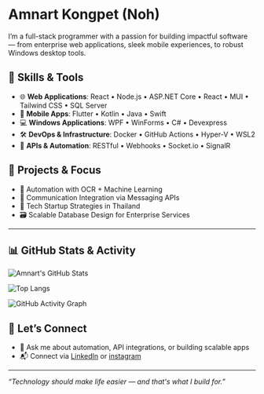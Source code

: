# Amnart Kongpet (Noh)

I’m a full-stack programmer with a passion for building impactful software — from enterprise web applications, sleek mobile experiences, to robust Windows desktop tools.

## 🔧 Skills & Tools

- 🌐 **Web Applications**: React • Node.js • ASP.NET Core • React • MUI • Tailwind CSS • SQL Server
- 📱 **Mobile Apps**:  Flutter • Kotlin • Java • Swift
- 💻 **Windows Applications**: WPF • WinForms • C# • Devexpress
- 🛠️ **DevOps & Infrastructure**: Docker • GitHub Actions • Hyper-V • WSL2
- 📡 **APIs & Automation**: RESTful • Webhooks • Socket.io • SignalR

## 🚀 Projects & Focus

- 🧠 Automation with OCR + Machine Learning  
- 📲 Communication Integration via Messaging APIs  
- 🏢 Tech Startup Strategies in Thailand  
- 🗃️ Scalable Database Design for Enterprise Services  

---

## 📊 GitHub Stats & Activity

![Amnart's GitHub Stats](https://github-readme-stats.vercel.app/api?username=your-username&show_icons=true&hide_title=true&hide_rank=false&count_private=true&hide=issues&theme=radical)

![Top Langs](https://github-readme-stats.vercel.app/api/top-langs/?username=your-username&layout=compact&theme=radical)

![GitHub Activity Graph](https://github-readme-activity-graph.cyclic.app/graph?username=your-username&theme=radical)

## 🤝 Let’s Connect

- 💬 Ask me about automation, API integrations, or building scalable apps
- 📬 Connect via [LinkedIn](https://www.linkedin.com/in/amnart-kongpet-650317192/) or [instagram](https://www.instagram.com/seranoh2303/) 

---

_“Technology should make life easier — and that's what I build for.”_
